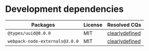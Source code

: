 # Development dependencies

| Packages | License | Resolved CQs |
| --- | --- | --- |
| `@types/uuid@8.0.0` | MIT | [clearlydefined](https://clearlydefined.io/definitions/npm/npmjs/@types/uuid/8.0.0) |
| `webpack-node-externals@3.0.0` | MIT | [clearlydefined](https://clearlydefined.io/definitions/npm/npmjs/-/webpack-node-externals/3.0.0) |
